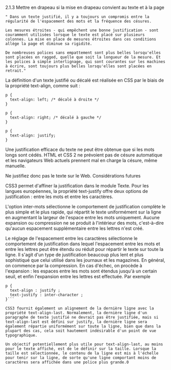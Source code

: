 2.1.3 Mettre en drapeau si la mise en drapeau convient au texte et à la page

    " Dans un texte justifié, il y a toujours un compromis entre la régularité de l'espacement des mots et la fréquence des césures.

    Les mesures étroites - qui empêchent une bonne justification - sont couramment utilisées lorsque le texte est placé sur plusieurs colonnes. La mise en place de mesures étroites dans ces conditions allège la page et diminue sa rigidité.

    De nombreuses polices sans empattement sont plus belles lorsqu'elles sont placées en ragged, quelle que soit la longueur de la mesure. Et les polices à simple interlignage, qui sont courantes sur les machines à écrire, sont toujours plus belles lorsqu'elles sont placées en retrait."

La définition d'un texte justifié ou décalé est réalisée en CSS par le biais de la propriété text-align, comme suit :

```
p {
  text-align: left; /* décalé à droite */
}

p {
  text-align: right; /* décalé à gauche */
}

p {
  text-align: justify;
}
```

Une justification efficace du texte ne peut être obtenue que si les mots longs sont cédés. HTML et CSS 2 ne prévoient pas de césure automatique et les navigateurs Web actuels prennent mal en charge la césure, même manuelle.

Ne justifiez donc pas le texte sur le Web.
Considérations futures

CSS3 permet d'affiner la justification dans le module Texte. Pour les langues européennes, la propriété text-justify offre deux options de justification : entre les mots et entre les caractères.

L'option inter-mots sélectionne le comportement de justification complète le plus simple et le plus rapide, qui répartit le texte uniformément sur la ligne en augmentant la largeur de l'espace entre les mots uniquement. Aucune expansion ou compression ne se produit à l'intérieur des mots, c'est-à-dire qu'aucun espacement supplémentaire entre les lettres n'est créé.

Le réglage de l'espacement entre les caractères sélectionne le comportement de justification dans lequel l'espacement entre les mots et entre les lettres peut être étendu ou réduit pour répartir le texte sur toute la ligne. Il s'agit d'un type de justification beaucoup plus lent et plus sophistiqué que celui utilisé dans les journaux et les magazines. En général, on commence par la compression. En cas d'échec, on procède à l'expansion : les espaces entre les mots sont étendus jusqu'à un certain seuil, et enfin l'expansion entre les lettres est effectuée. Par exemple

```
p {
  text-align : justify ;
  text-justify : inter-character ;
}```

CSS3 fournit également un alignement de la dernière ligne avec la propriété text-align-last. Normalement, la dernière ligne d'un paragraphe de texte justifié ne devrait pas être justifiée, mais si text-align-last est défini sur justify, la dernière ligne sera également répartie uniformément sur toute la ligne, bien que dans la plupart des cas, cela soit hautement indésirable d'un point de vue typographique.

Un objectif potentiellement plus utile pour text-align-last, au moins pour le texte affiché, est de le définir sur la taille. Lorsque la taille est sélectionnée, le contenu de la ligne est mis à l'échelle pour tenir sur la ligne, de sorte qu'une ligne comportant moins de caractères sera affichée dans une police plus grande.0